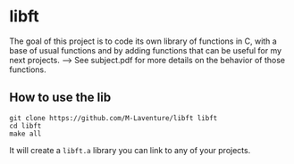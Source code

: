 # libft
The goal of this project is to code its own library of functions in C, with a base of usual functions and by adding functions that can be useful for my next projects.
--> See subject.pdf for more details on the behavior of those functions.

## How to use the lib

```
git clone https://github.com/M-Laventure/libft libft
cd libft
make all
```

It will create a `libft.a` library you can link to any of your projects.
